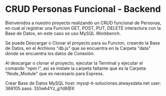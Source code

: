 # CRUD Personas Funcional - Backend

Bienvenidos a nuestro proyecto realizando un CRUD funcional de Personas, en cual al registrar una Funcion GET, POST, PUT, DELETE interactura con la Base de Datos, en este caso se uso MySQL Workbench.

Se puede Descargar o Clonar el proyecto para su Funcion, creando la Base de Datos, en el Archivos "db.js" que se encuentra en la Carpeta "data" donde se encuentra los datos de Conexión.

Al descargar o clonar el proyecto, ejecutar la Terminal y ejecutar el comando "npm i", asi se instale la carpeta faltante que es la Carpeta "Node_Module" que es necesario para Express.

Crear Base de Datos
MySQL host: mysql-it-soluciones.alwaysdata.net
user: 368105
pass: 3]GeA4Yz_g?d8@X
